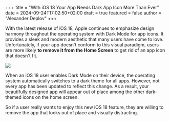 +++
title = "With iOS 18 Your App Needs Dark App Icon More Than Ever"
date = 2024-09-24T17:02:50+02:00
draft = true
featured = false
author = "Alexander Deplov"
+++

With the latest release of iOS 18, Apple continues to emphasize design harmony throughout the operating system with Dark Mode for app icons. It provides a sleek and modern aesthetic that many users have come to love. Unfortunately, if your app doesn't conform to this visual paradigm, users are more likely **to remove it from the Home Screen** to get rid of an app icon that doesn't fit. 

![](images/1.webp)

When an iOS 18 user enables Dark Mode on their device, the operating system automatically switches to a dark theme for all apps. However, not every app has been updated to reflect this change. As a result, your beautifully designed app will appear out of place among the other dark-themed icons on the home screen.

So if a user really wants to enjoy this new iOS 18 feature, they are willing to remove the app that looks out of place and visually distracting. 
